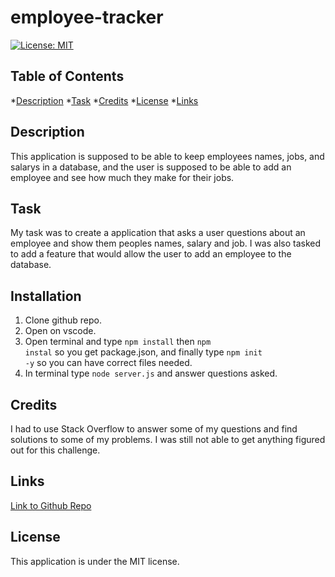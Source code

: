 # employee-tracker
[![License: MIT](https://img.shields.io/badge/License-MIT-yellow.svg)](https://opensource.org/licenses/MIT)

## Table of Contents
*[Description](#description)
*[Task](#task)
*[Credits](#credits)
*[License](#license)
*[Links](#links)

## Description
This application is supposed to be able to keep employees names, jobs, and salarys in a database, and the user is supposed to be able to add an employee and see how much they make for their jobs. 
## Task
My task was to create a application that asks a user questions about an employee and show them peoples names, salary and job. I was also tasked to add a feature that would allow the user to add an employee to the database. 

## Installation
1. Clone github repo.
2. Open on vscode.
3. Open terminal and type <code>npm install</code> then <code>npm instal</code> so you get package.json, and finally type <code>npm init -y</code> so you can have correct files needed.
4. In terminal type <code>node server.js</code> and answer questions asked.

## Credits 
I had to use Stack Overflow to answer some of my questions and find solutions to some of my problems. I was still not able to get anything figured out for this challenge. 

## Links
[Link to Github Repo](https://github.com/jotex11/employee-tracker)

## License
This application is under the MIT license.
